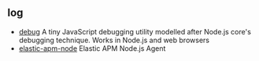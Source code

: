 ## log

- [debug](https://github.com/visionmedia/debug) A tiny JavaScript debugging utility modelled after Node.js core's debugging technique. Works in Node.js and web browsers
- [elastic-apm-node](https://github.com/elastic/apm-agent-nodejs) Elastic APM Node.js Agent